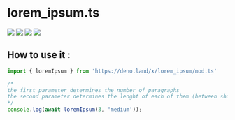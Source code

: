 # lorem_ipsum.ts
![](https://img.shields.io/github/stars/hades3729/Lorem_ipsum?style=for-the-badge)
![](https://img.shields.io/github/last-commit/hades3729/Lorem_ipsum?style=for-the-badge)
![](https://img.shields.io/tokei/lines/github/hades3729/Lorem_ipsum?style=for-the-badge)
![](https://img.shields.io/github/license/hades3729/Lorem_ipsum?style=for-the-badge)
## How to use it :
```ts
import { loremIpsum } from 'https://deno.land/x/lorem_ipsum/mod.ts'

/*
the first parameter determines the number of paragraphs
the second parameter determines the lenght of each of them (between short, medium, long and very long)
*/
console.log(await loremIpsum(3, 'medium'));
```
